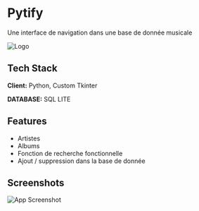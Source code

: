 
# Pytify

Une interface de navigation dans une base de donnée musicale


![Logo](https://i.ibb.co/tL404Sq/start-page.png)


## Tech Stack

**Client:** Python, Custom Tkinter

**DATABASE:** SQL LITE


## Features

- Artistes
- Albums
- Fonction de recherche fonctionnelle
- Ajout / suppression dans la base de donnée



## Screenshots

![App Screenshot](https://i.ibb.co/ZgSLLbY/Table-BDD.png)

